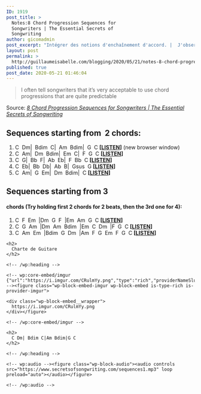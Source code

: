 ```yaml
---
ID: 1919
post_title: >
  Notes:8 Chord Progression Sequences for
  Songwriters | The Essential Secrets of
  Songwriting
author: gicomadmin
post_excerpt: "Intégrer des notions d'enchaînement d'accord. |  J'observe que mes enchaînements d'accord ne résoudent pas où je le désir "
layout: post
permalink: >
  http://guillaumeisabelle.com/blogging/2020/05/21/notes-8-chord-progression-sequences-for-songwriters-the-essential-secrets-of-songwriting/
published: true
post_date: 2020-05-21 01:46:04
---
```

> I often tell songwriters that it’s very acceptable to use chord progressions that are quite predictable

Source: *[8 Chord Progression Sequences for Songwriters | The Essential Secrets of Songwriting][1]*

<!-- wp:more -->

<!--more-->

<!-- /wp:more -->

<!-- wp:heading -->

## Sequences starting from  2 chords:

<!-- /wp:heading -->

<!-- wp:list {"ordered":true} -->

1.  C  Dm|  Bdim  C|  Am  Bdim|  G  C **[<a href="https://www.secretsofsongwriting.com/sequences1.mp3" target="_blank" rel="noreferrer noopener">LISTEN</a>]** (new browser window)
2.  C  Am|  Dm  Bdim|  Em  C|  F  G  C **[<a href="https://www.secretsofsongwriting.com/sequences2.mp3" target="_blank" rel="noreferrer noopener">LISTEN</a>]**
3.  C  G|  Bb  F|  Ab  Eb|  F  Bb  C **[<a href="https://www.secretsofsongwriting.com/sequences3.mp3" target="_blank" rel="noreferrer noopener">LISTEN</a>]**
4.  C  Eb|  Bb  Db|  Ab  B|  Gsus  G **[<a href="https://www.secretsofsongwriting.com/sequences4.mp3" target="_blank" rel="noreferrer noopener">LISTEN</a>]**
5.  C  Am|  G  Em|  Dm  Bdim|  C **[<a href="https://www.secretsofsongwriting.com/sequences5.mp3" target="_blank" rel="noreferrer noopener">LISTEN</a>]**

<!-- /wp:list -->

<!-- wp:heading -->

## Sequences starting from 3 

<!-- /wp:heading -->

<!-- wp:heading {"level":4} -->

#### chords (Try holding first 2 chords for 2 beats, then the 3rd one for 4):

<!-- /wp:heading -->

<!-- wp:list {"ordered":true} -->

1.  C  F  Em  |Dm  G  F  |Em  Am  G  C **[<a href="https://www.secretsofsongwriting.com/sequences6.mp3" target="_blank" rel="noreferrer noopener">LISTEN</a>]**
2.  C  G  Am  |Dm  Am  Bdim  |Em  C  Dm  |F  G  C **[<a href="https://www.secretsofsongwriting.com/sequences7.mp3" target="_blank" rel="noreferrer noopener">LISTEN</a>]**
3.  C  Am  Em  |Bdim  G  Dm  |Am  F  G  Em  F  G  C **[<a href="https://www.secretsofsongwriting.com/sequences8.mp3" target="_blank" rel="noreferrer noopener">LISTEN</a>]**

<!-- /wp:list -->

<!-- wp:group -->

<div class="wp-block-group">
  <div class="wp-block-group__inner-container">
    <!-- wp:heading -->
    
    <h2>
      Charte de Guitare
    </h2>
    
    <!-- /wp:heading -->
    
    <!-- wp:core-embed/imgur {"url":"https://i.imgur.com/CRulmYy.png","type":"rich","providerNameSlug":"imgur","className":""} --><figure class="wp-block-embed-imgur wp-block-embed is-type-rich is-provider-imgur">
    
    <div class="wp-block-embed__wrapper">
      https://i.imgur.com/CRulmYy.png
    </div></figure> 
    
    <!-- /wp:core-embed/imgur -->
  </div>
</div>

<!-- /wp:group -->

<!-- wp:group -->

<div class="wp-block-group">
  <div class="wp-block-group__inner-container">
    <!-- wp:heading -->
    
    <h2>
      C Dm| Bdim C|Am Bdim|G C
    </h2>
    
    <!-- /wp:heading -->
    
    <!-- wp:audio --><figure class="wp-block-audio"><audio controls src="https://www.secretsofsongwriting.com/sequences1.mp3" loop preload="auto"></audio></figure> 
    
    <!-- /wp:audio -->
  </div>
</div>

<!-- /wp:group -->

 [1]: https://www.secretsofsongwriting.com/2012/02/01/8-chord-progression-sequences-for-songwriters/